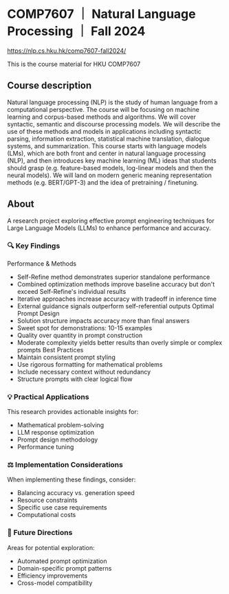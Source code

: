 # COMP7607 ｜ Natural Language Processing ｜ Fall 2024
https://nlp.cs.hku.hk/comp7607-fall2024/

This is the course material for HKU COMP7607

## Course description
Natural language processing (NLP) is the study of human language from a computational perspective. The course will be focusing on machine learning and corpus-based methods and algorithms. We will cover syntactic, semantic and discourse processing models. We will describe the use of these methods and models in applications including syntactic parsing, information extraction, statistical machine translation, dialogue systems, and summarization. This course starts with language models (LMs), which are both front and center in natural language processing (NLP), and then introduces key machine learning (ML) ideas that students should grasp (e.g. feature-based models, log-linear models and then the neural models). We will land on modern generic meaning representation methods (e.g. BERT/GPT-3) and the idea of pretraining / finetuning.

## About
A research project exploring effective prompt engineering techniques for Large Language Models (LLMs) to enhance performance and accuracy.

### 🔍 Key Findings
Performance & Methods
- Self-Refine method demonstrates superior standalone performance
- Combined optimization methods improve baseline accuracy but don't exceed Self-Refine's individual results
- Iterative approaches increase accuracy with tradeoff in inference time
- External guidance signals outperform self-referential outputs
Optimal Prompt Design
- Solution structure impacts accuracy more than final answers
- Sweet spot for demonstrations: 10-15 examples
- Quality over quantity in prompt construction
- Moderate complexity yields better results than overly simple or complex prompts
Best Practices
- Maintain consistent prompt styling
- Use rigorous formatting for mathematical problems
- Include necessary context without redundancy
- Structure prompts with clear logical flow

### 💡 Practical Applications
This research provides actionable insights for:
- Mathematical problem-solving
- LLM response optimization
- Prompt design methodology
- Performance tuning

### ⚖️ Implementation Considerations
When implementing these findings, consider:
- Balancing accuracy vs. generation speed
- Resource constraints
- Specific use case requirements
- Computational costs

### 🚀 Future Directions
Areas for potential exploration:
- Automated prompt optimization
- Domain-specific prompt patterns
- Efficiency improvements
- Cross-model compatibility

